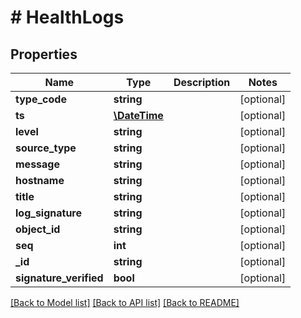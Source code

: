 # # HealthLogs

## Properties

Name | Type | Description | Notes
------------ | ------------- | ------------- | -------------
**type_code** | **string** |  | [optional]
**ts** | [**\DateTime**](\DateTime.md) |  | [optional]
**level** | **string** |  | [optional]
**source_type** | **string** |  | [optional]
**message** | **string** |  | [optional]
**hostname** | **string** |  | [optional]
**title** | **string** |  | [optional]
**log_signature** | **string** |  | [optional]
**object_id** | **string** |  | [optional]
**seq** | **int** |  | [optional]
**_id** | **string** |  | [optional]
**signature_verified** | **bool** |  | [optional]

[[Back to Model list]](../../README.md#models) [[Back to API list]](../../README.md#endpoints) [[Back to README]](../../README.md)

